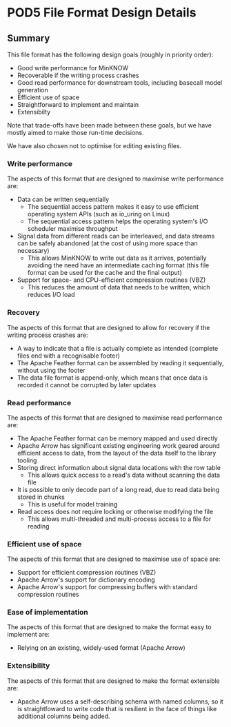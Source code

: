 POD5 File Format Design Details
==============================

## Summary

This file format has the following design goals (roughly in priority order):

- Good write performance for MinKNOW
- Recoverable if the writing process crashes
- Good read performance for downstream tools, including basecall model generation
- Efficient use of space
- Straightforward to implement and maintain
- Extensibilty

Note that trade-offs have been made between these goals, but we have mostly aimed to make those run-time decisions.

We have also chosen not to optimise for editing existing files.


### Write performance

The aspects of this format that are designed to maximise write performance are:

- Data can be written sequentially
  - The sequential access pattern makes it easy to use efficient operating system APIs (such as io_uring on Linux)
  - The sequential access pattern helps the operating system's I/O scheduler maximise throughput
- Signal data from different reads can be interleaved, and data streams can be safely abandoned (at the cost of using more space than necessary)
  - This allows MinKNOW to write out data as it arrives, potentially avoiding the need have an intermediate caching format (this file format can be used for the cache and the final output)
- Support for space- and CPU-efficient compression routines (VBZ)
  - This reduces the amount of data that needs to be written, which reduces I/O load

### Recovery

The aspects of this format that are designed to allow for recovery if the writing process crashes are:

- A way to indicate that a file is actually complete as intended (complete files end with a recognisable footer)
- The Apache Feather format can be assembled by reading it sequentially, without using the footer
- The data file format is append-only, which means that once data is recorded it cannot be corrupted by later updates

### Read performance

The aspects of this format that are designed to maximise read performance are:

- The Apache Feather format can be memory mapped and used directly
- Apache Arrow has significant existing engineering work geared around efficient access to data, from the layout of the data itself to the library tooling
- Storing direct information about signal data locations with the row table
  - This allows quick access to a read's data without scanning the data file
- It is possible to only decode part of a long read, due to read data being stored in chunks
  - This is useful for model training
- Read access does not require locking or otherwise modifying the file
  - This allows multi-threaded and multi-process access to a file for reading

### Efficient use of space

The aspects of this format that are designed to maximise use of space are:

- Support for efficient compression routines (VBZ)
- Apache Arrow's support for dictionary encoding
- Apache Arrow's support for compressing buffers with standard compression routines

### Ease of implementation

The aspects of this format that are designed to make the format easy to implement are:

- Relying on an existing, widely-used format (Apache Arrow)

### Extensibility

The aspects of this format that are designed to make the format extensible are:

- Apache Arrow uses a self-describing schema with named columns, so it is straightfoward to write code that is resilient in the face of things like additional columns being added.
